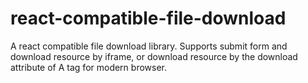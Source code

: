 # react-compatible-file-download
A react compatible file download library. Supports submit form and download resource by iframe, or download resource by the download attribute of A tag for modern browser.
